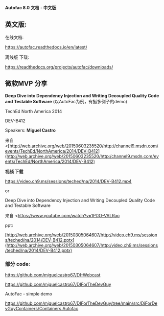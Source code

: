 **Autofac 8.0 文档 - 中文版**



## 英文版:

在线文档:

https://autofac.readthedocs.io/en/latest/



离线版 下载:

https://readthedocs.org/projects/autofac/downloads/





## 微软MVP 分享



**Deep Dive into Dependency Injection and Writing Decoupled Quality Code and Testable Software** (以AutoFac为例，有挺多例子的demo)

 

TechEd North America 2014

DEV-B412

Speakers: **Miguel Castro**

 

来自 <[http://web.archive.org/web/20150603235520/http://channel9.msdn.com/events/TechEd/NorthAmerica/2014/DEV-B412](http://web.archive.org/web/20150603235520/http:/channel9.msdn.com/events/TechEd/NorthAmerica/2014/DEV-B412)

 

**视频 下载**

https://video.ch9.ms/sessions/teched/na/2014/DEV-B412.mp4 

 

or



Deep Dive into Dependency Injection and Writing Decoupled Quality Code and Testable Software

来自 <https://www.youtube.com/watch?v=1PDO-VALRao

 

ppt:

[http://web.archive.org/web/20150305064607/http://video.ch9.ms/sessions/teched/na/2014/DEV-B412.pptx](http://web.archive.org/web/20150305064607/http:/video.ch9.ms/sessions/teched/na/2014/DEV-B412.pptx)

 

### 部分 code:

https://github.com/miguelcastro67/DI-Webcast

 

https://github.com/miguelcastro67/DIForTheDevGuy

  

AutoFac - simple demo

https://github.com/miguelcastro67/DIForTheDevGuy/tree/main/src/DiForDevGuyContainers/Containers.Autofac

 